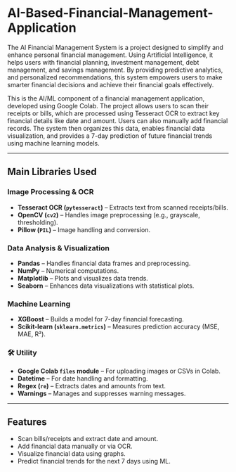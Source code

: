 # AI-Based-Financial-Management-Application
The AI Financial Management System is a project designed to simplify and enhance personal financial management. Using Artificial Intelligence, it helps users with financial planning, investment management, debt management, and savings management. By providing predictive analytics, and personalized recommendations, this system empowers users to make smarter financial decisions and achieve their financial goals effectively.

This is the AI/ML component of a financial management application, developed using Google Colab. The project allows users to scan their receipts or bills, which are processed using Tesseract OCR to extract key financial details like date and amount. Users can also manually add financial records. The system then organizes this data, enables financial data visualization, and provides a 7-day prediction of future financial trends using machine learning models.

---

##  Main Libraries Used

###  Image Processing & OCR
- **Tesseract OCR (`pytesseract`)** – Extracts text from scanned receipts/bills.
- **OpenCV (`cv2`)** – Handles image preprocessing (e.g., grayscale, thresholding).
- **Pillow (`PIL`)** – Image handling and conversion.

###  Data Analysis & Visualization
- **Pandas** – Handles financial data frames and preprocessing.
- **NumPy** – Numerical computations.
- **Matplotlib** – Plots and visualizes data trends.
- **Seaborn** – Enhances data visualizations with statistical plots.

###  Machine Learning
- **XGBoost** – Builds a model for 7-day financial forecasting.
- **Scikit-learn (`sklearn.metrics`)** – Measures prediction accuracy (MSE, MAE, R²).

### 🛠 Utility
- **Google Colab `files` module** – For uploading images or CSVs in Colab.
- **Datetime** – For date handling and formatting.
- **Regex (`re`)** – Extracts dates and amounts from text.
- **Warnings** – Manages and suppresses warning messages.

---

##  Features

- Scan bills/receipts and extract date and amount.
- Add financial data manually or via OCR.
- Visualize financial data using graphs.
- Predict financial trends for the next 7 days using ML.




